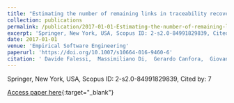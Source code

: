 ```yaml
---
title: "Estimating the number of remaining links in traceability recovery"
collection: publications
permalink: /publication/2017-01-01-Estimating-the-number-of-remaining-links-in-traceability-recovery
excerpt: 'Springer, New York, USA, Scopus ID: 2-s2.0-84991829839, Cited by: 7'
date: 2017-01-01
venue: 'Empirical Software Engineering'
paperurl: 'https://doi.org/10.1007/s10664-016-9460-6'
citation: ' Davide Falessi,  Massimiliano Di,  Gerardo Canfora,  Giovanni Cantone, &quot;Estimating the number of remaining links in traceability recovery.&quot; Empirical Software Engineering, 2017.'
---
```

Springer, New York, USA, Scopus ID: 2-s2.0-84991829839, Cited by: 7

[Access paper here](https://doi.org/10.1007/s10664-016-9460-6){:target="_blank"}
